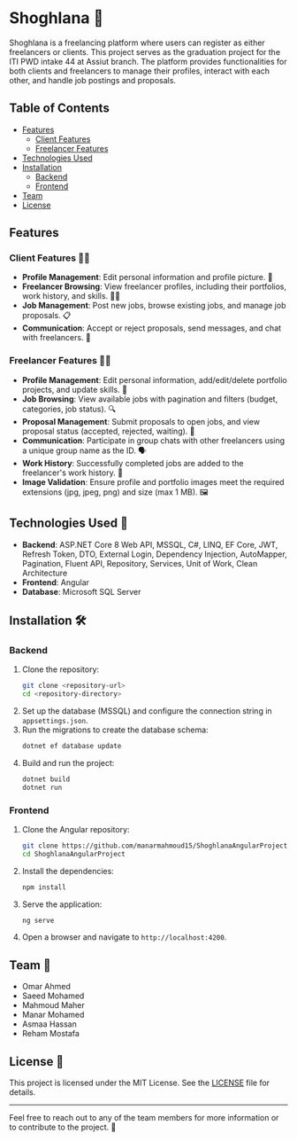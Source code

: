 # Shoghlana 🎨

Shoghlana is a freelancing platform where users can register as either freelancers or clients. This project serves as the graduation project for the ITI PWD intake 44 at Assiut branch. The platform provides functionalities for both clients and freelancers to manage their profiles, interact with each other, and handle job postings and proposals.

## Table of Contents
- [Features](#features)
  - [Client Features](#client-features)
  - [Freelancer Features](#freelancer-features)
- [Technologies Used](#technologies-used)
- [Installation](#installation)
  - [Backend](#backend)
  - [Frontend](#frontend)
- [Team](#team)
- [License](#license)

## Features

### Client Features 🧑‍💼
- **Profile Management**: Edit personal information and profile picture. 📝
- **Freelancer Browsing**: View freelancer profiles, including their portfolios, work history, and skills. 🕵️‍♂️
- **Job Management**: Post new jobs, browse existing jobs, and manage job proposals. 📋
- **Communication**: Accept or reject proposals, send messages, and chat with freelancers. 💬

### Freelancer Features 👩‍💻
- **Profile Management**: Edit personal information, add/edit/delete portfolio projects, and update skills. 📝
- **Job Browsing**: View available jobs with pagination and filters (budget, categories, job status). 🔍
- **Proposal Management**: Submit proposals to open jobs, and view proposal status (accepted, rejected, waiting). 📄
- **Communication**: Participate in group chats with other freelancers using a unique group name as the ID. 🗣️
- **Work History**: Successfully completed jobs are added to the freelancer's work history. 📜
- **Image Validation**: Ensure profile and portfolio images meet the required extensions (jpg, jpeg, png) and size (max 1 MB). 🖼️

## Technologies Used 🚀
- **Backend**: ASP.NET Core 8 Web API, MSSQL, C#, LINQ, EF Core, JWT, Refresh Token, DTO, External Login, Dependency Injection, AutoMapper, Pagination, Fluent API, Repository, Services, Unit of Work, Clean Architecture
- **Frontend**: Angular
- **Database**: Microsoft SQL Server

## Installation 🛠️

### Backend
1. Clone the repository:
   ```bash
   git clone <repository-url>
   cd <repository-directory>
   ```
2. Set up the database (MSSQL) and configure the connection string in `appsettings.json`.
3. Run the migrations to create the database schema:
   ```bash
   dotnet ef database update
   ```
4. Build and run the project:
   ```bash
   dotnet build
   dotnet run
   ```

### Frontend
1. Clone the Angular repository:
   ```bash
   git clone https://github.com/manarmahmoud15/ShoghlanaAngularProject
   cd ShoghlanaAngularProject
   ```
2. Install the dependencies:
   ```bash
   npm install
   ```
3. Serve the application:
   ```bash
   ng serve
   ```
4. Open a browser and navigate to `http://localhost:4200`.

## Team 👥
- Omar Ahmed
- Saeed Mohamed
- Mahmoud Maher
- Manar Mohamed
- Asmaa Hassan
- Reham Mostafa

## License 📜
This project is licensed under the MIT License. See the [LICENSE](LICENSE) file for details.

---

Feel free to reach out to any of the team members for more information or to contribute to the project. 🎉
